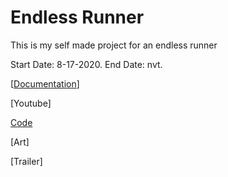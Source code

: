 # Endless Runner

This is my self made project for an endless runner

Start Date: 8-17-2020.
End Date: nvt.

[[Documentation](https://github.com/JustinvdLans/Endless-Runner/tree/Documentation)]

[Youtube]

[Code](https://github.com/JustinvdLans/Endless-Runner/tree/Code)

[Art]

[Trailer]
